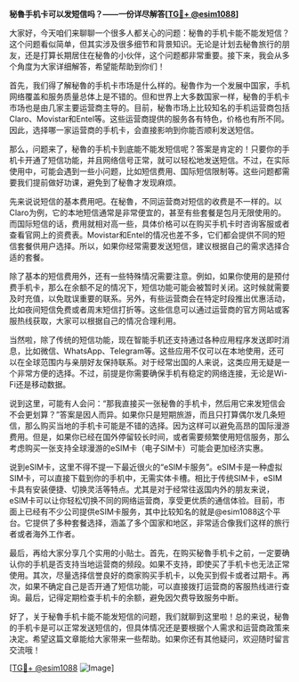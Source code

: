 **秘魯手机卡可以发短信吗？——一份详尽解答[[TG💪+ @esim1088](https://t.me/s/esim1088)]**

大家好，今天咱们来聊聊一个很多人都关心的问题：秘魯的手机卡能不能发短信？这个问题看似简单，但其实涉及很多细节和背景知识。无论是计划去秘魯旅行的朋友，还是打算长期居住在秘魯的小伙伴，这个问题都非常重要。接下来，我会从多个角度为大家详细解答，希望能帮助到你们！

首先，我们得了解秘魯的手机卡市场是什么样的。秘魯作为一个发展中国家，手机网络覆盖和服务质量总体上是不错的。但和世界上大多数国家一样，秘魯的手机卡市场也是由几家主要运营商主导的。目前，秘魯市场上比较知名的手机运营商包括Claro、Movistar和Entel等。这些运营商提供的服务各有特色，价格也有所不同。因此，选择哪一家运营商的手机卡，会直接影响到你能否顺利发送短信。

那么，问题来了，秘魯的手机卡到底能不能发短信呢？答案是肯定的！只要你的手机卡开通了短信功能，并且网络信号正常，就可以轻松地发送短信。不过，在实际使用中，可能会遇到一些小问题，比如短信费用、国际短信限制等。这些问题都需要我们提前做好功课，避免到了秘魯才发现麻烦。

先来说说短信的基本费用吧。在秘魯，不同运营商对短信的收费是不一样的。以Claro为例，它的本地短信通常是非常便宜的，甚至有些套餐是包月无限使用的。而国际短信的话，费用就相对高一些，具体价格可以在购买手机卡时咨询客服或者查看官网上的资费表。Movistar和Entel的情况也差不多，它们都会提供不同的短信套餐供用户选择。所以，如果你经常需要发送短信，建议根据自己的需求选择合适的套餐。

除了基本的短信费用外，还有一些特殊情况需要注意。例如，如果你使用的是预付费手机卡，那么在余额不足的情况下，短信功能可能会被暂时关闭。这时候就需要及时充值，以免耽误重要的联系。另外，有些运营商会在特定时段推出优惠活动，比如夜间短信免费或者周末短信打折等。这些信息可以通过运营商的官方网站或客服热线获取，大家可以根据自己的情况合理利用。

当然啦，除了传统的短信功能，现在智能手机还支持通过各种应用程序发送即时消息，比如微信、WhatsApp、Telegram等。这些应用不仅可以在本地使用，还可以在全球范围内与亲朋好友保持联系。对于经常出国的人来说，这类应用无疑是一个非常方便的选择。不过，前提是你需要确保手机有稳定的网络连接，无论是Wi-Fi还是移动数据。

说到这里，可能有人会问：“那我直接买一张秘魯的手机卡，然后用它来发短信会不会更划算？”答案是因人而异。如果你只是短期旅游，而且只打算偶尔发几条短信，那么购买当地的手机卡可能是不错的选择。因为这样可以避免高昂的国际漫游费用。但是，如果你已经在国外停留较长时间，或者需要频繁使用短信服务，那么考虑购买一张支持全球漫游的eSIM卡（电子SIM卡）可能会更加经济实惠。

说到eSIM卡，这里不得不提一下最近很火的“eSIM卡服务”。eSIM卡是一种虚拟SIM卡，可以直接下载到你的手机中，无需实体卡槽。相比于传统SIM卡，eSIM卡具有安装便捷、切换灵活等特点。尤其是对于经常往返国内外的朋友来说，eSIM卡可以让你轻松切换不同的网络运营商，享受更优质的通信体验。目前，市面上已经有不少公司提供eSIM卡服务，其中比较知名的就是@esim1088这个平台。它提供了多种套餐选择，涵盖了多个国家和地区，非常适合像我们这样的旅行者或者海外工作者。

最后，再给大家分享几个实用的小贴士。首先，在购买秘魯手机卡之前，一定要确认你的手机是否支持当地运营商的频段。如果不支持，即使买了手机卡也无法正常使用。其次，尽量选择信誉良好的商家购买手机卡，以免买到假卡或者过期卡。再次，如果不确定自己是否开通了短信功能，可以直接拨打运营商的客服热线进行查询。最后，记得定期检查手机卡的余额，避免因欠费导致服务中断。

好了，关于秘魯手机卡能不能发短信的问题，我们就聊到这里啦！总的来说，秘魯的手机卡是可以正常发送短信的，但具体情况还是要根据个人需求和运营商政策来决定。希望这篇文章能给大家带来一些帮助。如果你还有其他疑问，欢迎随时留言交流哦！

[[TG💪+ @esim1088](https://t.me/s/esim1088) ![Image](https://i.postimg.cc/4NQfJmqS/Snipaste-2025-05-13-00-14-12.png)]